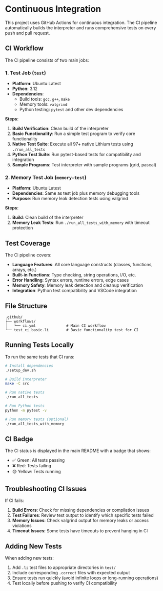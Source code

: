 # Continuous Integration

This project uses GitHub Actions for continuous integration. The CI pipeline automatically builds the interpreter and runs comprehensive tests on every push and pull request.

## CI Workflow

The CI pipeline consists of two main jobs:

### 1. Test Job (`test`)
- **Platform**: Ubuntu Latest
- **Python**: 3.12
- **Dependencies**: 
  - Build tools: `gcc`, `g++`, `make`
  - Memory tools: `valgrind`
  - Python testing: `pytest` and other dev dependencies

**Steps:**
1. **Build Verification**: Clean build of the interpreter
2. **Basic Functionality**: Run a simple test program to verify core functionality
3. **Native Test Suite**: Execute all 97+ native Lithium tests using `./run_all_tests`
4. **Python Test Suite**: Run pytest-based tests for compatibility and integration
5. **Sample Programs**: Test interpreter with sample programs (grid, pascal)

### 2. Memory Test Job (`memory-test`)
- **Platform**: Ubuntu Latest
- **Dependencies**: Same as test job plus memory debugging tools
- **Purpose**: Run memory leak detection tests using valgrind

**Steps:**
1. **Build**: Clean build of the interpreter
2. **Memory Leak Tests**: Run `./run_all_tests_with_memory` with timeout protection

## Test Coverage

The CI pipeline covers:

- **Language Features**: All core language constructs (classes, functions, arrays, etc.)
- **Built-in Functions**: Type checking, string operations, I/O, etc.
- **Error Handling**: Syntax errors, runtime errors, edge cases
- **Memory Safety**: Memory leak detection and cleanup verification
- **Integration**: Python test compatibility and VSCode integration

## File Structure

```
.github/
├── workflows/
│   └── ci.yml              # Main CI workflow
└── test_ci_basic.li        # Basic functionality test for CI
```

## Running Tests Locally

To run the same tests that CI runs:

```bash
# Install dependencies
./setup_dev.sh

# Build interpreter
make -C src

# Run native tests
./run_all_tests

# Run Python tests
python -m pytest -v

# Run memory tests (optional)
./run_all_tests_with_memory
```

## CI Badge

The CI status is displayed in the main README with a badge that shows:
- ✅ Green: All tests passing
- ❌ Red: Tests failing
- 🟡 Yellow: Tests running

## Troubleshooting CI Issues

If CI fails:

1. **Build Errors**: Check for missing dependencies or compilation issues
2. **Test Failures**: Review test output to identify which specific tests failed
3. **Memory Issues**: Check valgrind output for memory leaks or access violations
4. **Timeout Issues**: Some tests have timeouts to prevent hanging in CI

## Adding New Tests

When adding new tests:

1. Add `.li` test files to appropriate directories in `test/`
2. Include corresponding `.correct` files with expected output
3. Ensure tests run quickly (avoid infinite loops or long-running operations)
4. Test locally before pushing to verify CI compatibility
